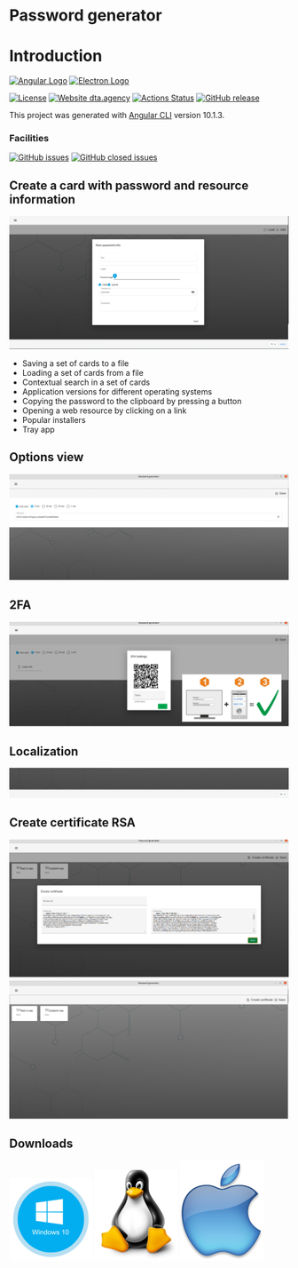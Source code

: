 # Password generator

# Introduction
[![Angular Logo](https://www.vectorlogo.zone/logos/angular/angular-icon.svg)](https://angular.io/)
[![Electron Logo](https://www.vectorlogo.zone/logos/electronjs/electronjs-icon.svg)](https://electronjs.org/)

[![License](http://img.shields.io/badge/Licence-MIT-brightgreen.svg)](LICENSE) [![Website dta.agency](https://img.shields.io/website-up-down-green-red/http/shields.io.svg)](https://dta.agency)
[![Actions Status](https://github.com/digital-technology-agency/password-generator/workflows/Build/badge.svg)](https://github.com/digital-technology-agency/password-generator/actions)
[![GitHub release](https://img.shields.io/github/v/release/digital-technology-agency/password-generator)](https://github.com/digital-technology-agency/password-generator/releases/latest)

This project was generated with [Angular CLI](https://github.com/angular/angular-cli) version 10.1.3.

### Facilities
[![GitHub issues](https://img.shields.io/github/issues/digital-technology-agency/password-generator?color=0A0ECD)](https://github.com/digital-technology-agency/password-generator/issues?q=is%3Aopen+is%3Aissue)
[![GitHub closed issues](https://img.shields.io/github/issues-closed/digital-technology-agency/password-generator?style=flat)](https://github.com/digital-technology-agency/password-generator/issues?q=is%3Aissue+is%3Aclosed)

## Create a card with password and resource information
![Card information](./pic/create-card-information.png)

* Saving a set of cards to a file
* Loading a set of cards from a file
* Contextual search in a set of cards
* Application versions for different operating systems
* Copying the password to the clipboard by pressing a button
* Opening a web resource by clicking on a link
* Popular installers
* Tray app
## Options view 
![Settings view](./pic/setting-view.png)

## 2FA 
![2FA example](./pic/2fa.png)

## Localization
![Localization](./pic/localization.png)

## Create certificate RSA
![Create certificate](./pic/create-certificate.png)
![RSA list](./pic/rsa-list.png)


## Downloads
[![Windows app](./pic/win-dwnl.png)](https://github.com/digital-technology-agency/password-generator/releases/download/1.0.11/password-generator-installer-1.0.11.exe)
[![Linux app](./pic/linux-dwnl.png)](https://github.com/digital-technology-agency/password-generator/releases/download/1.0.11/password-generator-1.0.11.AppImage)
[![Mac app](./pic/mac-dwnl.png)](https://github.com/digital-technology-agency/password-generator/releases/download/1.0.11/password-generator-1.0.11-mac.tar.gz)
